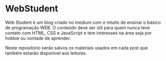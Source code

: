 # WebStudent

Web Student é um blog criado no medium com o intuito de ensinar o básico de programação WEB.
O conteúdo deve ser útil para quem nunca teve contato com HTML, CSS e JavaScript e tem interesses na área seja por hobbie ou vontade de aprender.

Neste repositório serão salvos os materiais usados em cada post que também estarão disponível aos leitores.


